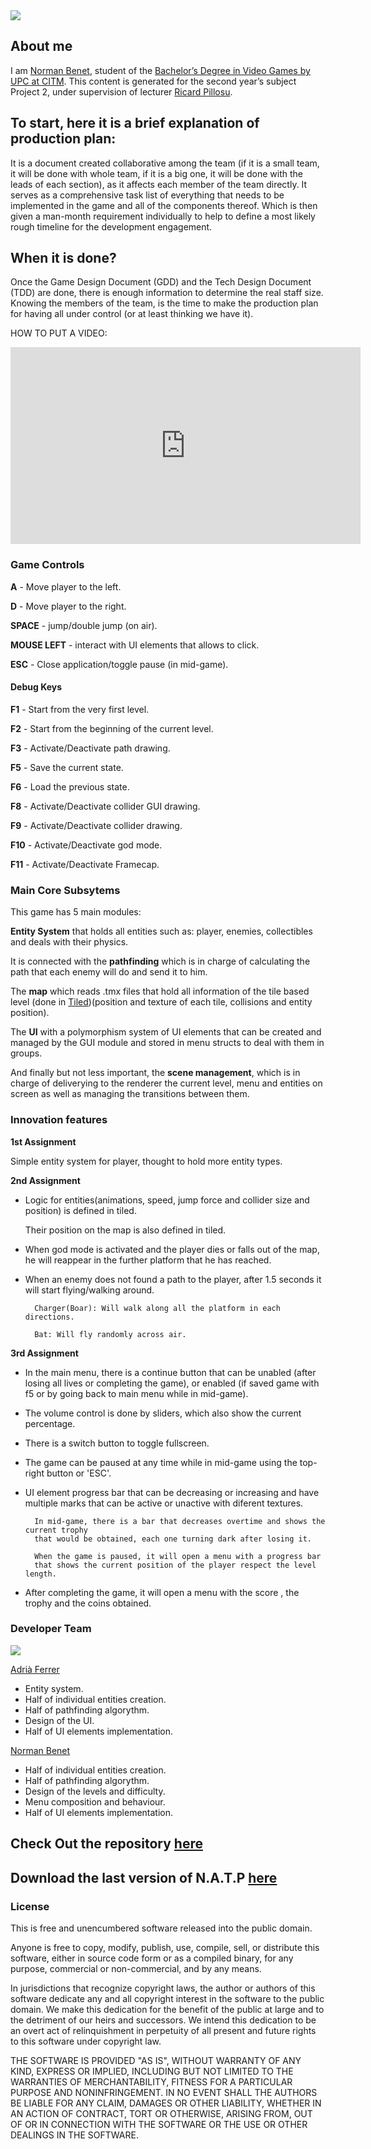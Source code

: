 ﻿<img src="https://i.imgur.com/Ldzc6ju.png">

## About me

I am [Norman Benet](https://es.linkedin.com/in/NormanBenet), student of the
[Bachelor’s Degree in Video Games by UPC at CITM](https://www.citm.upc.edu/ing/estudis/graus-videojocs/). This content is generated for the second year’s
subject Project 2, under supervision of lecturer [Ricard Pillosu](https://es.linkedin.com/in/ricardpillosu).

## To start, here it is a brief explanation of production plan:

It is a document created collaborative among the team (if it is a small team, it will be done with whole team, if it is a big one, it will be done with the leads of each section), as it affects each member of the team directly. 
It serves as a comprehensive task list of everything that needs to be implemented in the game and all of the components thereof. Which is then given a man-month requirement individually to help to define a most likely rough timeline for the development engagement.

##  When it is done? 

Once the Game Design Document (GDD) and the Tech Design Document (TDD) are done, there is enough information to determine the real staff size. Knowing the members of the team, is the time to make the production plan for having all under control (or at least thinking we have it).

HOW TO PUT A VIDEO: 

<iframe width="560" height="315" src="https://www.youtube.com/embed/GiHrWDm7B6M" frameborder="0" allowfullscreen></iframe>

### Game Controls
**A** - Move player to the left.

**D** - Move player to the right.

**SPACE** - jump/double jump (on air).

**MOUSE LEFT** - interact with UI elements that allows to click.

**ESC** - Close application/toggle pause (in mid-game).

#### Debug Keys
**F1** - Start from the very first level.

**F2** - Start from the beginning of the current level.

**F3** - Activate/Deactivate path drawing.

**F5** - Save the current state.

**F6** - Load the previous state.

**F8** - Activate/Deactivate collider GUI drawing.

**F9** - Activate/Deactivate collider drawing.

**F10** - Activate/Deactivate god mode.

**F11** - Activate/Deactivate Framecap.

### Main Core Subsytems
This game has 5 main modules:

**Entity System** that holds all entities such as: player, enemies, collectibles and deals with their physics.

It is connected with the **pathfinding** which is in charge of calculating the path that each enemy will do and send it to him.

The **map** which reads .tmx files that hold all information of the tile based level (done in [Tiled](http://www.mapeditor.org/))(position and texture of each tile, collisions and entity position).

The **UI** with a polymorphism system of UI elements that can be created and managed by the GUI module and stored in menu structs to deal with them in groups.

And finally but not less important, the **scene management**, which is in charge of deliverying to the renderer the current level, menu and entities on screen as well as managing the transitions between them.

### Innovation features
**1st Assignment**

Simple entity system for player, thought to hold more entity types.

**2nd Assignment**

- Logic for entities(animations, speed, jump force and collider size and position) is defined in tiled.

	Their position on the map is also defined in tiled.

- When god mode is activated and the player dies or falls out of the map, he will reappear in the further platform that he has reached.

- When an enemy does not found a path to the player, after 1.5 seconds it will start flying/walking around.

		Charger(Boar): Will walk along all the platform in each directions.

		Bat: Will fly randomly across air.

**3rd Assignment**

- In the main menu, there is a continue button that can be unabled (after losing all lives or completing the game),
or enabled (if saved game with f5 or by going back to main menu while in mid-game).

- The volume control is done by sliders, which also show the current percentage.

- There is a switch button to toggle fullscreen.

- The game can be paused at any time while in mid-game using the top-right button or 'ESC'.

- UI element progress bar that can be decreasing or increasing and have multiple marks that can be active or unactive with diferent textures.

		In mid-game, there is a bar that decreases overtime and shows the current trophy
		that would be obtained, each one turning dark after losing it.

		When the game is paused, it will open a menu with a progress bar
		that shows the current position of the player respect the level length.

- After completing the game, it will open a menu with the score , the trophy and the coins obtained.

### Developer Team

<img src="https://drive.google.com/uc?id=1vQUdU2pbTyUeGBdSpkp46poJoaWvpupi">

[Adrià Ferrer](https://github.com/Adria-F)

- Entity system.
- Half of individual entities creation.
- Half of pathfinding algorythm.
- Design of the UI.
- Half of UI elements implementation.



[Norman Benet](https://github.com/Normanbg)

- Half of individual entities creation.
- Half of pathfinding algorythm.
- Design of the levels and difficulty.
- Menu composition and behaviour.
- Half of UI elements implementation.

## Check Out the repository [here](https://github.com/Adria-F/Game-Development)

## Download the last version of N.A.T.P [here](https://github.com/Adria-F/Game-Development/releases/tag/3.0)


### License
This is free and unencumbered software released into the public domain.

Anyone is free to copy, modify, publish, use, compile, sell, or
distribute this software, either in source code form or as a compiled
binary, for any purpose, commercial or non-commercial, and by any
means.

In jurisdictions that recognize copyright laws, the author or authors
of this software dedicate any and all copyright interest in the
software to the public domain. We make this dedication for the benefit
of the public at large and to the detriment of our heirs and
successors. We intend this dedication to be an overt act of
relinquishment in perpetuity of all present and future rights to this
software under copyright law.

THE SOFTWARE IS PROVIDED "AS IS", WITHOUT WARRANTY OF ANY KIND,
EXPRESS OR IMPLIED, INCLUDING BUT NOT LIMITED TO THE WARRANTIES OF
MERCHANTABILITY, FITNESS FOR A PARTICULAR PURPOSE AND NONINFRINGEMENT.
IN NO EVENT SHALL THE AUTHORS BE LIABLE FOR ANY CLAIM, DAMAGES OR
OTHER LIABILITY, WHETHER IN AN ACTION OF CONTRACT, TORT OR OTHERWISE,
ARISING FROM, OUT OF OR IN CONNECTION WITH THE SOFTWARE OR THE USE OR
OTHER DEALINGS IN THE SOFTWARE.